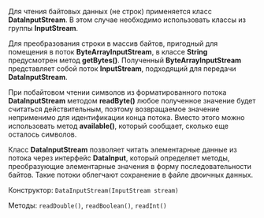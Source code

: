 Для чтения байтовых данных (не строк) применяется класс **DataInputStream**. 
В этом случае необходимо использовать классы из группы **InputStream**.

Для преобразования строки в массив байтов, пригодный для помещения в поток **ByteArrayInputStream**, в классе **String** предусмотрен метод **getBytes()**.
Полученный **ByteArrayInputStream** представляет собой поток **InputStream**, подходящий для передачи **DataInputStream**.

При побайтовом чтении символов из форматированного потока **DataInputStream** методом **readByte()** любое полученное значение будет считаться действительным, поэтому возвращаемое значение неприменимо для идентификации конца потока.
Вместо этого можно использовать метод **available()**, который сообщает, сколько еще осталось символов.

Класс **DataInputStream** позволяет читать элементарные данные из потока через интерфейс **DataInput**, который определяет методы, преобразующие элементарные значения в форму последовательности байтов. 
Такие потоки облегчают сохранение в файле двоичных данных.

Конструктор: <code>DataInputStream(InputStream stream)</code>

Методы: <code>readDouble()</code>, <code>readBoolean()</code>, <code>readInt()<code>

